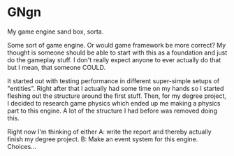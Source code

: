 # GNgn
My game engine sand box, sorta.


Some sort of game engine. Or would game framework be more correct? My thought is someone should be able to start with this as a foundation
and just do the gameplay stuff. I don't really expect anyone to ever actually do that but I mean, that someone COULD.

It started out with testing performance in different super-simple setups of "entities". Right after that I actually had some time on my hands 
so I started fleshing out the structure around the first stuff. Then, for my degree project, I decided to research game physics which ended up 
me making a physics part to this engine. A lot of the structure I had before was removed doing this. 

Right now I'm thinking of either 
A: write the report and thereby actually finish my degree project. 
B: Make an event system for this engine. 
Choices...
